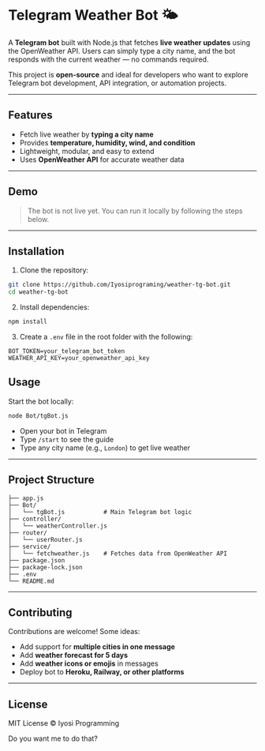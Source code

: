

# Telegram Weather Bot 🌤️

A **Telegram bot** built with Node.js that fetches **live weather updates** using the OpenWeather API. Users can simply type a city name, and the bot responds with the current weather — no commands required.

This project is **open-source** and ideal for developers who want to explore Telegram bot development, API integration, or automation projects.

---

## Features

* Fetch live weather by **typing a city name**
* Provides **temperature, humidity, wind, and condition**
* Lightweight, modular, and easy to extend
* Uses **OpenWeather API** for accurate weather data

---

## Demo

> The bot is not live yet. You can run it locally by following the steps below.

---

## Installation

1. Clone the repository:

```bash
git clone https://github.com/Iyosiprograming/weather-tg-bot.git
cd weather-tg-bot
```

2. Install dependencies:

```bash
npm install
```

3. Create a `.env` file in the root folder with the following:

```
BOT_TOKEN=your_telegram_bot_token
WEATHER_API_KEY=your_openweather_api_key
```




## Usage

Start the bot locally:

```bash
node Bot/tgBot.js
```

* Open your bot in Telegram
* Type `/start` to see the guide
* Type any city name (e.g., `London`) to get live weather

---

## Project Structure

```
├── app.js
├── Bot/
│   └── tgBot.js           # Main Telegram bot logic
├── controller/
│   └── weatherController.js  
├── router/
│   └── userRouter.js      
├── service/
│   └── fetchweather.js    # Fetches data from OpenWeather API
├── package.json
├── package-lock.json
├── .env
└── README.md
```

---

## Contributing

Contributions are welcome! Some ideas:

* Add support for **multiple cities in one message**
* Add **weather forecast for 5 days**
* Add **weather icons or emojis** in messages
* Deploy bot to **Heroku, Railway, or other platforms**

---

## License

MIT License © Iyosi Programming




Do you want me to do that?
